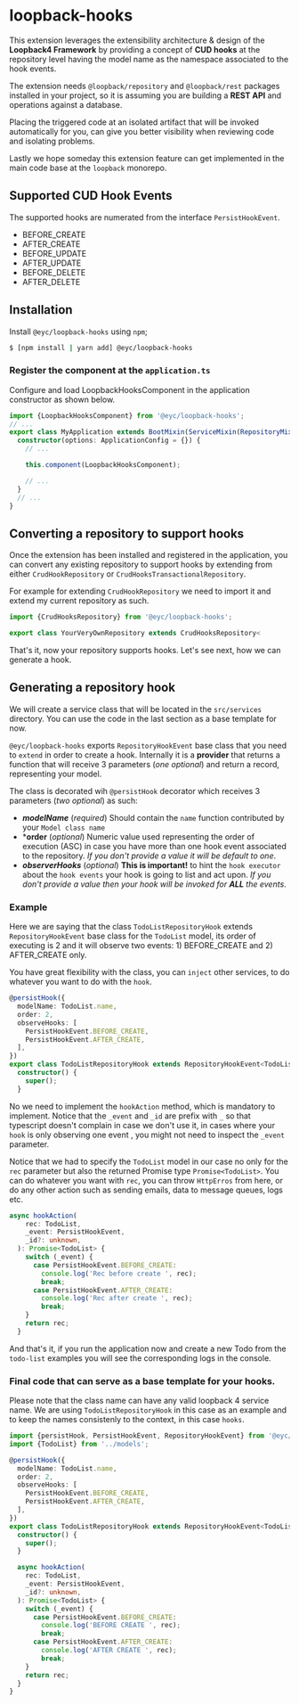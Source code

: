 # loopback-hooks

This extension leverages the extensibility architecture & design of the **Loopback4 Framework** by providing a concept of **CUD hooks** at the repository level having the model name as the namespace associated to the hook events.

The extension needs `@loopback/repository` and `@loopback/rest` packages installed in your project, so it is assuming you are building a **REST API** and operations against a database.

Placing the triggered code at an isolated artifact that will be invoked automatically for you, can  give you better visibility when reviewing code and isolating problems.

Lastly we hope someday this extension feature can get implemented in the main code base at the `loopback` monorepo.

## Supported CUD Hook Events

The supported hooks are numerated from the interface `PersistHookEvent`.

- BEFORE_CREATE
- AFTER_CREATE
- BEFORE_UPDATE
- AFTER_UPDATE
- BEFORE_DELETE
- AFTER_DELETE


## Installation

Install `@eyc/loopback-hooks` using `npm`;

```sh
$ [npm install | yarn add] @eyc/loopback-hooks
```

### Register the component at the `application.ts`

Configure and load LoopbackHooksComponent in the application constructor
as shown below.

```ts
import {LoopbackHooksComponent} from '@eyc/loopback-hooks';
// ...
export class MyApplication extends BootMixin(ServiceMixin(RepositoryMixin(RestApplication))) {
  constructor(options: ApplicationConfig = {}) {
    // ...

    this.component(LoopbackHooksComponent);

    // ...
  }
  // ...
}
```

## Converting a repository to support hooks

Once the extension has been installed and registered in the application, you can convert any existing repository to support hooks by extending from either `CrudHookRepository` or `CrudHooksTransactionalRepository`.

For example for extending `CrudHookRepository` we need to import it and extend my current repository as such.

```ts
import {CrudHooksRepository} from '@eyc/loopback-hooks';

export class YourVeryOwnRepository extends CrudHooksRepository<

```

That's it, now your repository supports hooks. Let's see next, how we can generate a hook.


## Generating a repository hook

We will create a service class that will be located in the `src/services` directory. You can use the code in the last section as a base template for now.

`@eyc/loopback-hooks` exports `RepositoryHookEvent` base class that you need to `extend` in order to create a hook. Internally it is a **provider** that returns a function that will receive 3 parameters (*one optional*) and return a record, representing your model.

The class is decorated wih `@persistHook` decorator which receives 3 parameters (*two optional*) as such:

- ***modelName*** (*required*)
  Should contain the `name` function contributed by your `Model class name`
- ***order** (*optional*)
  Numeric value used representing the order of execution (ASC) in case you have more than one hook event associated to the repository. 
  *If you don't provide a value it will be default to one*.
- ***observerHooks*** (*optional*)
  **This is important!** to hint the `hook executor` about the `hook events` your hook is going to list and act upon.
  *If you don't provide a value then your hook will be invoked for **ALL** the events*.

### Example

Here we are saying that the class `TodoListRepositoryHook` extends `RepositoryHookEvent` base class for the `TodoList` model, its order of executing is 2 and it will observe two events: 1) BEFORE_CREATE and 2) AFTER_CREATE only.

You have great flexibility with the class, you can `inject` other services, to do whatever you want to do with the `hook`.

```ts
@persistHook({
  modelName: TodoList.name,
  order: 2,
  observeHooks: [
    PersistHookEvent.BEFORE_CREATE,
    PersistHookEvent.AFTER_CREATE,
  ],
})
export class TodoListRepositoryHook extends RepositoryHookEvent<TodoList> {
  constructor() {
    super();
  }
```

No we need to implement the `hookAction` method, which is mandatory to implement. Notice that the `_event` and `_id` are prefix with `_` so that typescript doesn't complain in case we don't use it, in cases where your `hook` is only observing one event , you might not need to inspect the `_event` parameter.

Notice that we had to specify the `TodoList` model in our case no only for the `rec` parameter but also the returned Promise type `Promise<TodoList>`. You can do whatever you want with `rec`, you can throw `HttpErros` from here, or do any other action such as sending emails, data to message queues, logs etc.

```ts
async hookAction(
    rec: TodoList,
    _event: PersistHookEvent,
    _id?: unknown,
  ): Promise<TodoList> {
    switch (_event) {
      case PersistHookEvent.BEFORE_CREATE:
        console.log('Rec before create ', rec);
        break;
      case PersistHookEvent.AFTER_CREATE:
        console.log('Rec after create ', rec);
        break;
    }
    return rec;
  }
```

And that's it, if you run the application now and create a new Todo from the `todo-list` examples you will see the corresponding logs in the console.


### Final code that can serve as a base template for your hooks.

Please note that the class name can have any valid loopback 4 service name. We are using `TodoListRepositoryHook` in this case as an example and to keep the names consistenly to the context, in this case `hooks`.

```ts
import {persistHook, PersistHookEvent, RepositoryHookEvent} from '@eyc/loopback-hooks';
import {TodoList} from '../models';

@persistHook({
  modelName: TodoList.name,
  order: 2,
  observeHooks: [
    PersistHookEvent.BEFORE_CREATE,
    PersistHookEvent.AFTER_CREATE,
  ],
})
export class TodoListRepositoryHook extends RepositoryHookEvent<TodoList> {
  constructor() {
    super();
  }

  async hookAction(
    rec: TodoList,
    _event: PersistHookEvent,
    _id?: unknown,
  ): Promise<TodoList> {
    switch (_event) {
      case PersistHookEvent.BEFORE_CREATE:
        console.log('BEFORE CREATE ', rec);
        break;
      case PersistHookEvent.AFTER_CREATE:
        console.log('AFTER CREATE ', rec);
        break;
    }
    return rec;
  }
}

```
